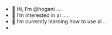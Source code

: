 - 👋 Hi, I’m @hogani ....
- 👀 I’m interested in ai .....
- 🌱 I’m currently learning how to use ai ..
- 
  

<!---
hogani/hogani is a ✨ special ✨ repository because its `README.md` (this file) appears on your GitHub profile.
You can click the Preview link to take a look at your changes.
--->
